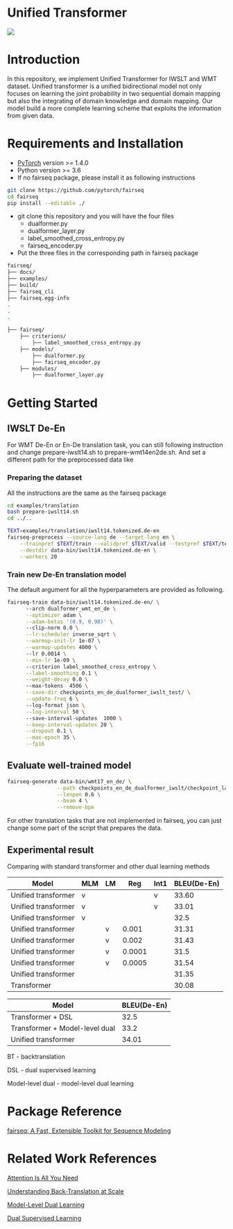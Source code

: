 # Unified Transformer
![](https://i.imgur.com/67luDQW.png)

# Introduction 
In this repository, we implement Unified Transformer for IWSLT and WMT dataset. Unified transformer is a unified bidirectional model not only focuses on learning the joint probability in two sequential domain mapping but also the integrating of domain knowledge and domain mapping. Our model build a more complete learning scheme that exploits the information from given data.

# Requirements and Installation

* [PyTorch](http://pytorch.org/) version >= 1.4.0
* Python version >= 3.6
* If no fairseq package, please install it as following instructions
```bash
git clone https://github.com/pytorch/fairseq
cd fairseq
pip install --editable ./
```
* git clone this repository and you will have the four files 
    * dualformer.py 
    * dualformer_layer.py
    * label_smoothed_cross_entropy.py
    * fairseq_encoder.py
* Put the three files in the corresponding path in fairseq package 

```bash
fairseq/
├── docs/
├── examples/
├── build/
├── fairseq_cli
├── fairseq.egg-info
.
.
.

├── fairseq/
    ├── criterions/
        ├── label_smoothed_cross_entropy.py 
    ├── models/
        ├── dualformer.py     
        ├── fairseq_encoder.py
    ├── modules/
        ├── dualformer_layer.py
```
# Getting Started
## IWSLT De-En
For WMT De-En or En-De translation task, you can still following instruction and change prepare-iwslt14.sh to prepare-wmt14en2de.sh. 
And set a different path for the preprocessed data like 

### Preparing the dataset
All the instructions are the same as the fairseq package
```bash
cd examples/translation
bash prepare-iwslt14.sh
cd ../..

TEXT=examples/translation/iwslt14.tokenized.de-en
fairseq-preprocess --source-lang de --target-lang en \
    --trainpref $TEXT/train --validpref $TEXT/valid --testpref $TEXT/test \
    --destdir data-bin/iwslt14.tokenized.de-en \
    --workers 20
```

### Train new De-En translation model
The default argument for all the hyperparameters are provided as following.
```bash
fairseq-train data-bin/iwslt14.tokenized.de-en/ \   
      --arch dualformer_wmt_en_de \
      --optimizer adam \
      --adam-betas '(0.9, 0.98)' \ 
      --clip-norm 0.0 \
      --lr-scheduler inverse_sqrt \
      --warmup-init-lr 1e-07 \
      --warmup-updates 4000 \       
      --lr 0.0014 \
      --min-lr 1e-09 \             
      --criterion label_smoothed_cross_entropy \
      --label-smoothing 0.1 \
      --weight-decay 0.0 \           
      --max-tokens  4506 \
      --save-dir checkpoints_en_de_dualformer_iwslt_test/ \
      --update-freq 6 \ 
      --log-format json \
      --log-interval 50 \           
      --save-interval-updates  1000 \
      --keep-interval-updates 20 \
      --dropout 0.1 \
      --max-epoch 35 \
      --fp16 
```
## Evaluate well-trained model
```bash
fairseq-generate data-bin/wmt17_en_de/ \
                --path checkpoints_en_de_dualformer_iwslt/checkpoint_last.pt \
                --lenpen 0.6 \
                --beam 4 \
                --remove-bpe 
```

For other translation tasks that are not implemented in fairseq, you can just change some part of the script that prepares the data. 


## Experimental result
Comparing with standard transformer and other dual learning methods


| Model       | MLM | LM  | Reg    | Int1 | BLEU(De-En) | 
| ----------- | --- | --- | ------ | ---- | ----------- | 
| Unified transformer  | v   |     |        | v    | 33.60       |
| Unified transformer  | v   |     |        | v    | 33.01       |
| Unified transformer  | v   |     |        |      | 32.5        |
| Unified transformer  |     | v   | 0.001  |      | 31.31       |
| Unified transformer  |     | v   | 0.002  |      | 31.43       |
| Unified transformer  |     | v   | 0.0001 |      | 31.5        |
| Unified transformer  |     | v   | 0.0005 |      | 31.54       |
| Unified transformer  |     |    |        |      | 31.35       |
| Transformer |     |     |        |       | 30.08       |


| Model | BLEU(De-En) |
| -------- | -------- |
| Transformer + DSL | 32.5 |
| Transformer + Model-level dual| 33.2|
| Unified transformer | 34.01 |

BT - backtranslation

DSL - dual supervised learning 

Model-level dual - model-level dual learning

# Package Reference
[fairseq: A Fast, Extensible Toolkit for Sequence Modeling](https://www.aclweb.org/anthology/N19-4009.pdf)

# Related Work References
[Attention Is All You Need](https://papers.nips.cc/paper/7181-attention-is-all-you-need.pdf)

[Understanding Back-Translation at Scale](https://www.aclweb.org/anthology/D18-1045.pdf)

[Model-Level Dual Learning](http://proceedings.mlr.press/v80/xia18a/xia18a.pdf)

[Dual Supervised Learning](http://proceedings.mlr.press/v70/xia17a/xia17a.pdf)



